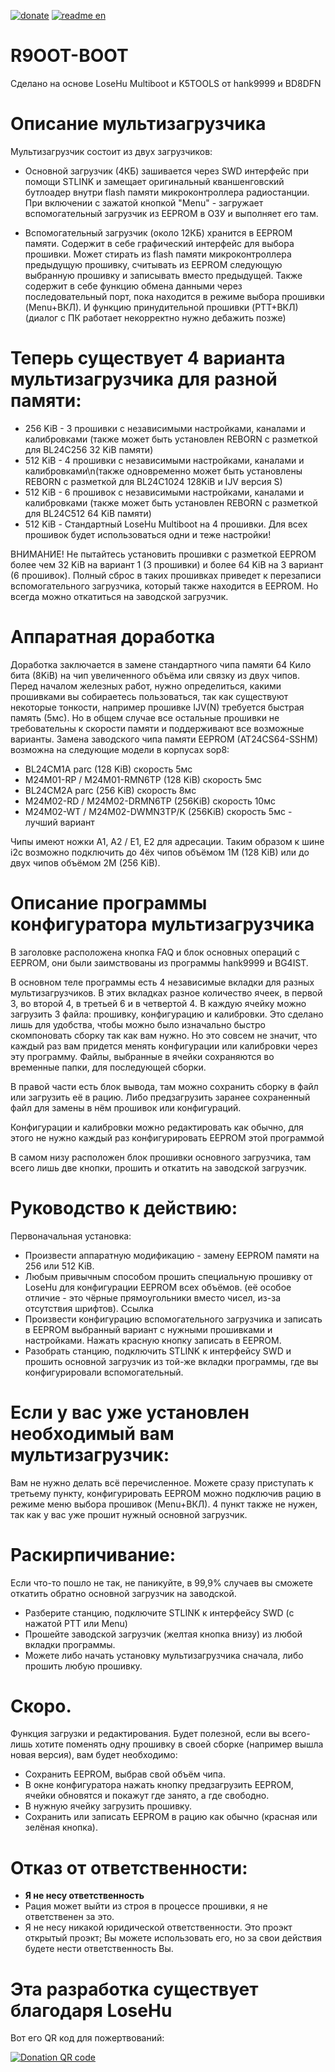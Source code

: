 [![donate](https://img.shields.io/badge/%D0%9F%D0%BE%D0%B1%D0%BB%D0%B0%D0%B3%D0%BE%D0%B4%D0%B0%D1%80%D0%B8%D1%82%D1%8C%20%D0%B0%D0%B2%D1%82%D0%BE%D1%80%D0%B0-CloudTips-blue)](https://pay.cloudtips.ru/p/c197b86d) [![readme en](https://img.shields.io/badge/README%20in%20English-214a57)](/README.md)

# R9OOT-BOOT
Сделано на основе LoseHu Multiboot и K5TOOLS от hank9999 и BD8DFN

# Описание мультизагрузчика
Мультизагрузчик состоит из двух загрузчиков:

* Основной загрузчик (4КБ) зашивается через SWD интерфейс при помощи STLINK и замещает оригинальный кваншенговский бутлоадер внутри flash памяти микроконтроллера радиостанции. При включении с зажатой кнопкой "Menu" - загружает вспомогательный загрузчик из EEPROM в ОЗУ и выполняет его там.

* Вспомогательный загрузчик (около 12КБ) хранится в EEPROM памяти. Содержит в себе графический интерфейс для выбора прошивки. Может стирать из flash памяти микроконтроллера предыдущую прошивку, считывать из EEPROM следующую выбранную прошивку и записывать вместо предыдущей. Также содержит в себе функцию обмена данными через последовательный порт, пока находится в режиме выбора прошивки (Menu+ВКЛ). И функцию принудительной прошивки (PTT+ВКЛ) (диалог с ПК работает некорректно нужно дебажить позже)

# Теперь существует 4 варианта мультизагрузчика для разной памяти:

* 256 KiB - 3 прошивки с независимыми настройками, каналами и калибровками (также может быть установлен REBORN с разметкой для BL24C256 32 KiB памяти)
* 512 KiB - 4 прошивки с независимыми настройками, каналами и калибровками\n(также одновременно может быть установлены REBORN с разметкой для BL24C1024 128KiB и IJV версия S)
* 512 KiB - 6 прошивок с независимыми настройками, каналами и калибровками (также может быть установлен REBORN с разметкой для BL24C512 64 KiB памяти)
* 512 KiB - Стандартный LoseHu Multiboot на 4 прошивки. Для всех прошивок будет использоваться одни и теже настройки!

ВНИМАНИЕ! Не пытайтесь установить прошивки с разметкой EEPROM более чем 32 KiB на вариант 1 (3 прошивки) и более 64 KiB на 3 вариант (6 прошивок). Полный сброс в таких прошивках приведет к перезаписи вспомогательного загрузчика, который также находится в EEPROM. Но всегда можно откатиться на заводской загрузчик.
# Аппаратная доработка
Доработка заключается в замене стандартного чипа памяти 64 Кило бита (8KiB) на чип увеличенного объёма или связку из двух чипов. Перед началом железных работ, нужно определиться, какими прошивками вы собираетесь пользоваться, так как существуют некоторые тонкости, например прошивке IJV(N) требуется быстрая память (5мс).
Но в общем случае все остальные прошивки не требовательны к скорости памяти и поддерживают все возможные варианты.
Замена заводского чипа памяти EEPROM (AT24CS64-SSHM) возможна на следующие модели в корпусах sop8:
* BL24CM1A parc (128 KiB) скорость 5мс
* M24M01-RP / M24M01-RMN6TP (128 KiB) скорость 5мс
* BL24CM2A parc (256 KiB) скорость 8мс
* M24M02-RD / M24M02-DRMN6TP (256KiB) скорость 10мс
* M24M02-WT / M24M02-DWMN3TP/K (256KiB) скорость 5мс - лучший вариант

Чипы имеют ножки A1, A2 / E1, E2 для адресации. Таким образом к шине i2c возможно подключить до 4ёх чипов объёмом 1M (128 KiB) или до двух чипов объёмом 2M (256 KiB).
# Описание программы конфигуратора мультизагрузчика
В заголовке расположена кнопка FAQ и блок основных операций с EEPROM, они были заимствованы из программы hank9999 и BG4IST.

В основном теле программы есть 4 независимые вкладки для разных мультизагрузчиков. В этих вкладках разное количество ячеек, в первой 3, во второй 4, в третьей 6 и в четвертой 4. 
В каждую ячейку можно загрузить 3 файла: прошивку, конфигурацию и калибровки.
Это сделано лишь для удобства, чтобы можно было изначально быстро скомпоновать сборку так как вам нужно. Но это совсем не значит, что каждый раз вам придется менять конфигурации или калибровки через эту программу. 
Файлы, выбранные в ячейки сохраняются во временные папки, для последующей сборки.

В правой части есть блок вывода, там можно сохранить сборку в файл или загрузить её в рацию. Либо предзагрузить заранее сохраненный файл для замены в нём прошивок или конфигураций. 

Конфигурации и калибровки можно редактировать как обычно, для этого не нужно каждый раз конфигурировать EEPROM этой программой

В самом низу расположен блок прошивки основного загрузчика, там всего лишь две кнопки, прошить и откатить на заводской загрузчик.
# Руководство к действию:
 Первоначальная установка:

* Произвести аппаратную модификацию - замену EEPROM памяти на 256 или 512 KiB.
* Любым привычным способом прошить специальную прошивку от LoseHu для конфигурации EEPROM всех объёмов. (её особое отличие - это чёрные прямоугольники вместо чисел, из-за отсутствия шрифтов). Ссылка
* Произвести конфигурацию вспомогательного загрузчика и записать в EEPROM выбранный вариант с нужными прошивками и настройками. Нажать красную кнопку записать в EEPROM.
* Разобрать станцию, подключить STLINK к интерфейсу SWD и прошить основной загрузчик из той-же вкладки программы, где вы конфигурировали вспомогательный.

# Если у вас уже установлен необходимый вам мультизагрузчик:
Вам не нужно делать всё перечисленное. Можете сразу приступать к третьему пункту, конфигурировать EEPROM можно подключив рацию в режиме меню выбора прошивок (Menu+ВКЛ). 4 пункт также не нужен, так как у вас уже прошит нужный основной загрузчик.
# Раскирпичивание:
Если что-то пошло не так, не паникуйте, в 99,9% случаев вы сможете откатить обратно основной загрузчик на заводской.

* Разберите станцию, подключите STLINK к интерфейсу SWD (с нажатой PTT или Menu) 
* Прошейте заводской загрузчик (желтая кнопка внизу) из любой вкладки программы. 
* Можете либо начать установку мультизагрузчика сначала, либо прошить любую прошивку.

# Скоро.
Функция загрузки и редактирования. Будет полезной, если вы всего-лишь хотите поменять одну прошивку в своей сборке (например вышла новая версия), вам будет необходимо: 
* Сохранить EEPROM, выбрав свой объём чипа.
* В окне конфигуратора нажать кнопку предзагрузить EEPROM, ячейки обновятся и покажут где занято, а где свободно.
* В нужную ячейку загрузить прошивку.
* Сохранить или записать EEPROM в рацию как обычно (красная или зелёная кнопка).

# Отказ от ответственности:

* **Я не несу ответственность**
* Рация может выйти из строя в процессе прошивки, я не ответственен за это.
* Я не несу никакой юридической ответственности. Это проэкт открытый проэкт; Вы можете использовать его, но за свои действия будете нести ответственность Вы.

# Эта разработка существует благодаря LoseHu
Вот его QR код для пожертвований:

[![Donation QR code](https://github.com/losehu/uv-k5-firmware-chinese/blob/main/payment/show.png)](https://losehu.github.io/payment-codes/)
